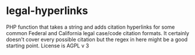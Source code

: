 # legal-hyperlinks
PHP function that takes a string and adds citation hyperlinks for some common Federal and California legal case/code citation formats.
It certainly doesn't cover every possible citation but the regex in here might be a good starting point.
License is AGPL v 3
